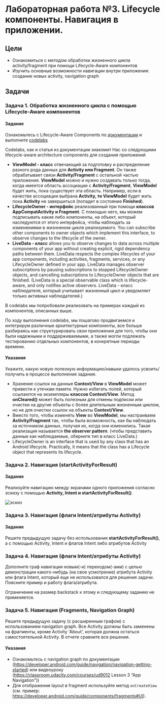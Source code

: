 # Лабораторная работа №3. Lifecycle компоненты. Навигация в приложении.

## Цели
* Ознакомиться с методом обработки жизненного цикла activity/fragment при помощи Lifecycle-Aware компонентов
* Изучить основные возможности навигации внутри приложения: создание новых activity, navigation graph

## Задачи  
### Задача 1. Обработка жизненного цикла с помощью Lifecycle-Aware компонентов  
#### Задание  
Ознакомьтесь с Lifecycle-Aware Components по [документации](https://developer.android.com/topic/libraries/architecture/lifecycle) и выполните [codelabs](https://developer.android.com/codelabs/android-lifecycles#0)

Codelabs, как и статья из документации знакомит Нас со следующими lifecycle-aware architecture components для создания приложений
* **ViewModel - класс** отвечающий за подготовку и распределение разного рода данных для **Activity или Fragment**. Он также обрабатывает связи **Activity/Fragment** c остальной частью приложения. **ViewModel** можно и нужно создавать только тогда, когда имеется область ассоциации с **Activity/Fragment**, **ViewModel** будет жить, пока существует эта область. Например, если в качестве ассоциации выбрана **Activity, то ViewModel** будет жить пока **Activity** не завершиться (попадет в состояние **Finished**).
* **LifecycleOwner - интерфейс** реализованный при помощи **классов AppCompatActivity и Fragment**. С помощью него, мы можем подписывать какие либо компоненты, на объект, который наследуются от этого интерфейса, чтобы наблюдать за изменениями в жизнненом цикле реализуемого. You can subscribe other components to owner objects which implement this interface, to observe changes to the lifecycle of the owner.
* **LiveData - класс** allows you to observe changes to data across multiple components of your app without creating explicit, rigid dependency paths between them. LiveData respects the complex lifecycles of your app components, including activities, fragments, services, or any LifecycleOwner defined in your app. LiveData manages observer subscriptions by pausing subscriptions to stopped LifecycleOwner objects, and cancelling subscriptions to LifecycleOwner objects that are finished. (LiveData is a special observable class which is lifecycle-aware, and only notifies active observers. LiveData - класс наблюдателя, который учитывает жизненный цикл и уведомляет только активных наблюдателей.)

В codelabs мы попробовали реализовать на примерах каждый из компонентов, описанных выше. 

По ходу выполнения codelabs, мы пошагово продвигаемся и интегрирум различные архитектурные компоненты, все больше разбираясь как структурировать свои приложения для того, чтобы они были надежными и поддерживаемыми, а также могли подлежать тестированию отдельных компонентов, в конкретные периоды времени.

#### Указания  
Укажите, какую новую полезную информацию/навыки удалось усвоить/получить в процессе выполнения задания.
* Хранение ссылок на данные **Context/View** в **ViewModel** может привести к утечкам памяти. Нужно избегать полей, который ссылаются на экземпляры **классов Context/View**. Метод **onCleared()** может быть полезным для отмены подписки или очистки на другие объекты с более длительным жизненным циклом, но не для очистки ссылок на объекты **Context/View**.
* Вместо того, чтобы изменять **View** во **ViewModel**, мы настраиваем **Activity/Fragment** так, чтобы была возможность, как бы наблюдать за источником данных, получая их, когда они изменились. Такая реализация называется **the observer pattern**. (чтобы представить данные как наблюдаемые, оберните тип в класс LiveData.)
* LifecycleOwner is an interface that is used by any class that has an Android lifecycle. Practically, it means that the class has a Lifecycle object that represents its lifecycle.

### Задача 2. Навигация (startActivityForResult)
#### Задание
Реализуйте навигацию между экранами одного приложения согласно эскизу с помощью **Activity, Intent и startActivityForResult()**.

![эскиз](https://raw.githubusercontent.com/b0r1ngx/AndroidProgramming/main/Lab02/images/activities.png "эскиз")

### Задача 3. Навигация (флаги Intent/атрибуты Activity)
#### Задание
Решите предыдущую задачу без использования **startActivityForResult()**, а с помощью Activity, Intent и флагов Intent либо атрибутов Activity


### Задача 4. Навигация (флаги Intent/атрибуты Activity)
Дополните граф навигации новым(-и) переходом(-ами) с целью демонстрации какого-нибудь (на свое усмотрение) атрибута Activity или флага Intent, который еще не использовался для решения задачи. Поясните пример и работу флага/атрибута.

Ограничение на размер backstack к этому и следующему заданию не применяется.

### Задача 5. Навигация (Fragments, Navigation Graph) 
Решите предыдущую задачу (с расширенным графом) с использованием navigation graph. Все Activity должны быть заменены на фрагменты, кроме Activity 'About', которая должна остаться самостоятельной Activity.
В отчете сравните все решения.

#### Указания
* Ознакомьтесь с navigation graph по документации (https://developer.android.com/guide/navigation/navigation-getting-started) или видеоуроку (https://classroom.udacity.com/courses/ud9012 Lesson 3 “App Navigation”))
* Для отображения layout в fragment используйте метод `onCreateView` (см. пример: https://developer.android.com/guide/components/fragments#UI).
